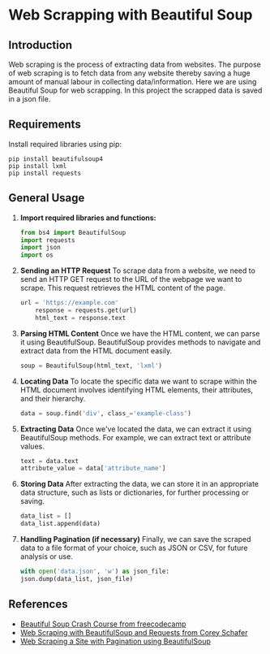 # Web Scrapping with Beautiful Soup

## Introduction

Web scraping is the process of extracting data from websites. The purpose of web scraping is to fetch data from any website thereby saving a huge amount of manual labour in collecting data/information. Here we are using Beautiful Soup for web scrapping. In this project the scrapped data is saved in a json file.

## Requirements

Install required libraries using pip:

```
pip install beautifulsoup4
pip install lxml
pip install requests

```

## General Usage

1.  **Import required libraries and functions:**

    ```python
    from bs4 import BeautifulSoup
    import requests
    import json
    import os

    ```

2.  **Sending an HTTP Request**
    To scrape data from a website, we need to send an HTTP GET request to the URL of the webpage we want to scrape. This request retrieves the HTML content of the page.

    ```python
    url = 'https://example.com'
        response = requests.get(url)
        html_text = response.text
    ```

3.  **Parsing HTML Content**
    Once we have the HTML content, we can parse it using BeautifulSoup. BeautifulSoup provides methods to navigate and extract data from the HTML document easily.

    ```python
    soup = BeautifulSoup(html_text, 'lxml')
    ```

4.  **Locating Data**
    To locate the specific data we want to scrape within the HTML document involves identifying HTML elements, their attributes, and their hierarchy.

    ```python
    data = soup.find('div', class_='example-class')

    ```

5.  **Extracting Data**
    Once we've located the data, we can extract it using BeautifulSoup methods. For example, we can extract text or attribute values.

    ```python
    text = data.text
    attribute_value = data['attribute_name']

    ```

6.  **Storing Data**
    After extracting the data, we can store it in an appropriate data structure, such as lists or dictionaries, for further processing or saving.

    ```python
    data_list = []
    data_list.append(data)
    ```

7.  **Handling Pagination (if necessary)**
    Finally, we can save the scraped data to a file format of your choice, such as JSON or CSV, for future analysis or use.
    ```python
    with open('data.json', 'w') as json_file:
    json.dump(data_list, json_file)
    ```

## References

- [Beautiful Soup Crash Course from freecodecamp](https://www.youtube.com/watch?v=XVv6mJpFOb0&ab_channel=freeCodeCamp.org)
- [Web Scraping with BeautifulSoup and Requests from Corey Schafer](https://www.youtube.com/watch?v=ng2o98k983k&ab_channel=CoreySchafer)
- [Web Scraping a Site with Pagination using BeautifulSoup
  ](https://medium.com/analytics-vidhya/webscraping-a-site-with-pagination-using-beautifulsoup-fa0a09804445)

